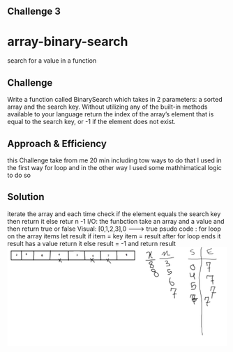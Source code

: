 ## Challenge 3
# array-binary-search
search for a value in a function 

## Challenge
Write a function called BinarySearch which takes in 2 parameters:
 a sorted array and the search key.
 Without utilizing any of the built-in methods available to your language
 return the index of the array’s element that is equal to the search key,
 or -1 if the element does not exist.

## Approach & Efficiency
this Challenge take from me 20 min including tow ways to do that
I used in the first way for loop
and in the other way I used some mathhimatical logic to do so

## Solution
iterate the array and each time check if the element equals the search key then return it else retur n -1
I/O:
the funbction take an array and a value and then return true or false
Visual:
[0,1,2,3],0 ---> true
psudo code : 
for loop on the array items 
let result
if item = key
item = result
after for loop ends 
it result has a value return it else result = -1 and return result
![alt text](./assets/binarySearch.PNG)